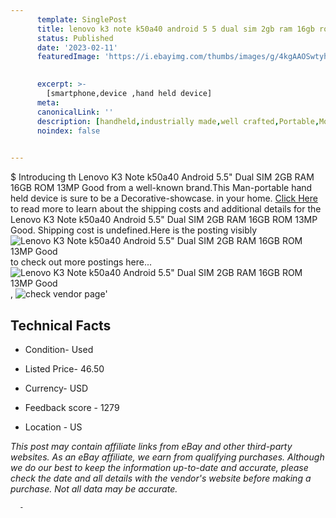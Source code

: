 ```yaml
---
      template: SinglePost
      title: lenovo k3 note k50a40 android 5 5 dual sim 2gb ram 16gb rom 13mp good
      status: Published
      date: '2023-02-11'
      featuredImage: 'https://i.ebayimg.com/thumbs/images/g/4kgAAOSwtyhhThZv/s-l225.jpg'
       

      excerpt: >-
        [smartphone,device ,hand held device]
      meta:
      canonicalLink: ''
      description: [handheld,industrially made,well crafted,Portable,Mobile,Compact,Convenient,Lightweight,Maneuverable,Man-portable,Miniature,Carriable,Hand-held,Light,Holdable,Transportable,Mobile device,Pocket-sized,On-the-go,Wireless,Cordless,Compact size,Convenient size, smartphone,device ,hand held device]
      noindex: false
      

---
```

$
      Introducing th Lenovo K3 Note k50a40 Android 5.5" Dual SIM 2GB RAM 16GB ROM 13MP Good from a well-known brand.This Man-portable hand held device is sure to be a Decorative-showcase. in your home. [Click Here](https://www.ebay.com/itm/155255262485?hash=item2425ef4d15%3Ag%3A4kgAAOSwtyhhThZv&mkevt=1&mkcid=1&mkrid=711-53200-19255-0&campid=%253CePNCampaignId%253E&customid=%253CreferenceId%253E&toolid=10049) to read more to learn about the shipping costs and additional details for the Lenovo K3 Note k50a40 Android 5.5" Dual SIM 2GB RAM 16GB ROM 13MP Good. Shipping cost is undefined.Here is the posting visibly ![Lenovo K3 Note k50a40 Android 5.5" Dual SIM 2GB RAM 16GB ROM 13MP Good](https://i.ebayimg.com/thumbs/images/g/4kgAAOSwtyhhThZv/s-l225.jpg) to check out more postings here... ![Lenovo K3 Note k50a40 Android 5.5" Dual SIM 2GB RAM 16GB ROM 13MP Good](https://i.ebayimg.com/images/g/4kgAAOSwtyhhThZv/s-l960.jpg), ![check vendor page](https://origin-galleryplus.ebayimg.com/ws/web/155255262485_2_0_1/225x225.jpg,https://origin-galleryplus.ebayimg.com/ws/web/155255262485_3_0_1/225x225.jpg,https://origin-galleryplus.ebayimg.com/ws/web/155255262485_4_0_1/225x225.jpg,https://origin-galleryplus.ebayimg.com/ws/web/155255262485_5_0_1/225x225.jpg,https://origin-galleryplus.ebayimg.com/ws/web/155255262485_6_0_1/225x225.jpg)'

      

 ## Technical Facts 



     
      

 - Condition- Used 


      

 - Listed Price- 46.50 


      

 - Currency- USD 


      

 - Feedback score - 1279 


      

 - Location - US 


      
      

 *_This post may contain affiliate links from eBay and other third-party websites. As an eBay affiliate, we earn from qualifying purchases. Although we do our best to keep the information up-to-date and accurate, please check the date and all details with the vendor's website before making a purchase. Not all data may be accurate._*




      -
